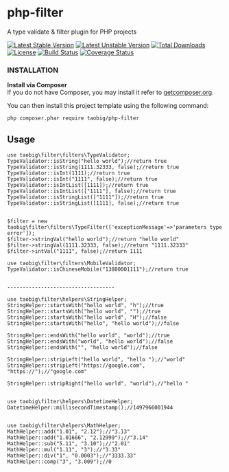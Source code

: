 # php-filter
A type validate &amp; filter plugin for PHP projects

[![Latest Stable Version](https://poser.pugx.org/taobig/php-filter/v/stable)](https://packagist.org/packages/taobig/php-filter)
[![Latest Unstable Version](https://poser.pugx.org/taobig/php-filter/v/unstable)](https://packagist.org/packages/taobig/php-filter)
[![Total Downloads](https://poser.pugx.org/taobig/php-filter/downloads)](https://packagist.org/packages/taobig/php-filter)
[![License](https://poser.pugx.org/taobig/php-filter/license)](https://packagist.org/packages/taobig/php-filter)
[![Build Status](https://travis-ci.org/taobig/php-filter.svg?branch=master)](https://travis-ci.org/taobig/php-filter)
[![Coverage Status](https://coveralls.io/repos/github/taobig/php-filter/badge.svg)](https://coveralls.io/github/taobig/php-filter)

### INSTALLATION
**Install via Composer**  
If you do not have Composer, you may install it refer to [getcomposer.org](https://getcomposer.org/download/).

You can then install this project template using the following command:
```
php composer.phar require taobig/php-filter

```

## Usage
```
use taobig\filter\filters\TypeValidator;
TypeValidator::isString("hello world");//return true
TypeValidator::isString(1111.32333, false);//return true
TypeValidator::isInt(1111);//return true
TypeValidator::isInt("1111", false);//return true
TypeValidator::isIntList([1111]);//return true
TypeValidator::isIntList(["1111"], false);//return true
TypeValidator::isStringList(["1111"]);//return true
TypeValidator::isStringList([1111], false);//return true


$filter = new taobig\filter\filters\TypeFilter(['exceptionMessage'=>'parameters type error']);
$filter->stringVal("hello world");//return "hello world"
$filter->stringVal(1111.32333, false);//return "1111.32333"
$filter->intVal("1111", false);//return 1111

use taobig\filter\filters\MobileValidator;  
TypeValidator::isChineseMobile("13800001111");//return true


-----------------------------------

use taobig\filter\helpers\StringHelper;
StringHelper::startsWith("hello world", "h");//true
StringHelper::startsWith("hello world", "");//true
StringHelper::startsWith("hello world", "H");//false
StringHelper::startsWith("hello", "hello world");//false

StringHelper::endsWith("hello world", "world");//true
StringHelper::endsWith("world", "hello world");//false
StringHelper::endsWith("", "hello world");//false

StringHelper::stripLeft("hello world", "hello ");//"world"
StringHelper::stripLeft("https://google.com", "https://");//"google.com"

StringHelper::stripRight("hello world", "world");//"hello "


use taobig\filter\helpers\DatetimeHelper;
DatetimeHelper::millisecondTimestamp();//1497966001944


use taobig\filter\helpers\MathHelper;
MathHelper::add("1.01", "2.12");//"3.13"
MathHelper::add("1.01666", "2.12999");//"3.14"
MathHelper::sub("5.11", "3.10");//"2.01"
MathHelper::mul("1.11", "3");//"3.33"
MathHelper::div("1", "0.0003");//"3333.33"
MathHelper::comp("3", "3.009");//0

```
